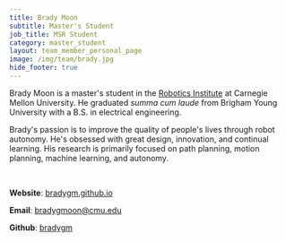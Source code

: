 ```yaml
---
title: Brady Moon
subtitle: Master's Student
job_title: MSR Student
category: master_student
layout: team_member_personal_page
image: /img/team/brady.jpg
hide_footer: true
---
```


Brady Moon is a master's student in the [Robotics Institute](https://www.ri.cmu.edu "Robotics Institute Homepage") at Carnegie Mellon University. He graduated *summa cum laude* from Brigham Young University with a B.S. in electrical engineering.

Brady's passion is to improve the quality of people's lives through robot autonomy.
He's obsessed with great design, innovation, and continual learning.
His research is primarily focused on path planning, motion planning, machine learning, and autonomy.

<br>

**Website**: [bradygm.github.io](https://bradygm.github.io)

**Email**: [bradygmoon@cmu.edu](mailto:bradygmoon@cmu.edu)

**Github**: [bradygm](https://github.com/bradygm)




<!-- <big><i class="fab fa-github"></i></big> -->
